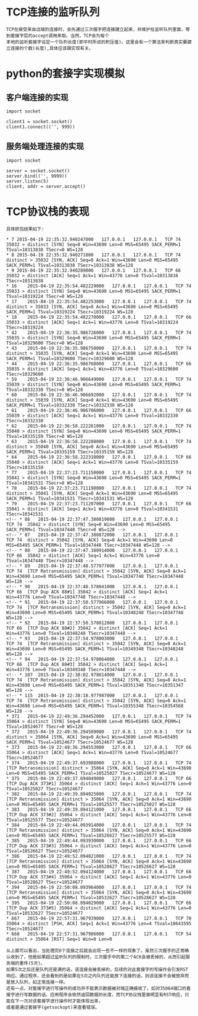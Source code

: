 TCP连接的监听队列
=================

	TCP在接受来自远端的连接时，会先通过三次握手把连接建立起来，并维护在监听队列里面，等到套接字层的accept调用来取。当然，TCP会为每个
	本地的监听套接字设定一个队列长度(即平时所说的积压值)。这里会有一个算法来判断真实要建立连接的个数(长度),具体应该跟实现有关。


python的套接字实现模拟
======================

客户端连接的实现
----------------

	import socket

	client1 = socket.socket()
	client1.connect(('', 999))


服务端处理连接的实现
--------------------

	import socket

	server = socket.socket()
	server.bind(('', 9999))
	server.listen(5)
	client, addr = server.accept()


TCP协议栈的表现
===============

	具体抓包结果如下:

	* 7	2015-04-19 22:35:32.940247000	127.0.0.1	127.0.0.1	TCP	74	35032 > distinct [SYN] Seq=0 Win=43690 Len=0 MSS=65495 SACK_PERM=1 TSval=10313838 TSecr=0 WS=128
	* 8	2015-04-19 22:35:32.940271000	127.0.0.1	127.0.0.1	TCP	74	distinct > 35032 [SYN, ACK] Seq=0 Ack=1 Win=43690 Len=0 MSS=65495 SACK_PERM=1 TSval=10313838 TSecr=10313838 WS=128
	* 9	2015-04-19 22:35:32.940289000	127.0.0.1	127.0.0.1	TCP	66	35032 > distinct [ACK] Seq=1 Ack=1 Win=43776 Len=0 TSval=10313838 TSecr=10313838
	* 16	2015-04-19 22:35:54.482229000	127.0.0.1	127.0.0.1	TCP	74	35033 > distinct [SYN] Seq=0 Win=43690 Len=0 MSS=65495 SACK_PERM=1 TSval=10319224 TSecr=0 WS=128
	* 17	2015-04-19 22:35:54.482253000	127.0.0.1	127.0.0.1	TCP	74	distinct > 35033 [SYN, ACK] Seq=0 Ack=1 Win=43690 Len=0 MSS=65495 SACK_PERM=1 TSval=10319224 TSecr=10319224 WS=128
	* 18	2015-04-19 22:35:54.482270000	127.0.0.1	127.0.0.1	TCP	66	35033 > distinct [ACK] Seq=1 Ack=1 Win=43776 Len=0 TSval=10319224 TSecr=10319224
	* 42	2015-04-19 22:36:35.986726000	127.0.0.1	127.0.0.1	TCP	74	35035 > distinct [SYN] Seq=0 Win=43690 Len=0 MSS=65495 SACK_PERM=1 TSval=10329600 TSecr=0 WS=128
	* 43	2015-04-19 22:36:35.986750000	127.0.0.1	127.0.0.1	TCP	74	distinct > 35035 [SYN, ACK] Seq=0 Ack=1 Win=43690 Len=0 MSS=65495 SACK_PERM=1 TSval=10329600 TSecr=10329600 WS=128
	* 44	2015-04-19 22:36:35.986768000	127.0.0.1	127.0.0.1	TCP	66	35035 > distinct [ACK] Seq=1 Ack=1 Win=43776 Len=0 TSval=10329600 TSecr=10329600
	* 59	2015-04-19 22:36:46.906649000	127.0.0.1	127.0.0.1	TCP	74	35039 > distinct [SYN] Seq=0 Win=43690 Len=0 MSS=65495 SACK_PERM=1 TSval=10332330 TSecr=0 WS=128
	* 60	2015-04-19 22:36:46.906692000	127.0.0.1	127.0.0.1	TCP	74	distinct > 35039 [SYN, ACK] Seq=0 Ack=1 Win=43690 Len=0 MSS=65495 SACK_PERM=1 TSval=10332330 TSecr=10332330 WS=128
	* 61	2015-04-19 22:36:46.906706000	127.0.0.1	127.0.0.1	TCP	66	35039 > distinct [ACK] Seq=1 Ack=1 Win=43776 Len=0 TSval=10332330 TSecr=10332330
	* 62	2015-04-19 22:36:58.222261000	127.0.0.1	127.0.0.1	TCP	74	35040 > distinct [SYN] Seq=0 Win=43690 Len=0 MSS=65495 SACK_PERM=1 TSval=10335159 TSecr=0 WS=128
	* 63	2015-04-19 22:36:58.222288000	127.0.0.1	127.0.0.1	TCP	74	distinct > 35040 [SYN, ACK] Seq=0 Ack=1 Win=43690 Len=0 MSS=65495 SACK_PERM=1 TSval=10335159 TSecr=10335159 WS=128
	* 64	2015-04-19 22:36:58.222310000	127.0.0.1	127.0.0.1	TCP	66	35040 > distinct [ACK] Seq=1 Ack=1 Win=43776 Len=0 TSval=10335159 TSecr=10335159
	* 77	2015-04-19 22:37:23.711150000	127.0.0.1	127.0.0.1	TCP	74	35041 > distinct [SYN] Seq=0 Win=43690 Len=0 MSS=65495 SACK_PERM=1 TSval=10341531 TSecr=0 WS=128
	* 78	2015-04-19 22:37:23.711190000	127.0.0.1	127.0.0.1	TCP	74	distinct > 35041 [SYN, ACK] Seq=0 Ack=1 Win=43690 Len=0 MSS=65495 SACK_PERM=1 TSval=10341531 TSecr=10341531 WS=128
	* 79	2015-04-19 22:37:23.711207000	127.0.0.1	127.0.0.1	TCP	66	35041 > distinct [ACK] Seq=1 Ack=1 Win=43776 Len=0 TSval=10341531 TSecr=10341531
	<!-- * 86	2015-04-19 22:37:47.380819000	127.0.0.1	127.0.0.1	TCP	74	35042 > distinct [SYN] Seq=0 Win=43690 Len=0 MSS=65495 SACK_PERM=1 TSval=10347448 TSecr=0 WS=128 -->
	<!-- * 87	2015-04-19 22:37:47.380872000	127.0.0.1	127.0.0.1	TCP	74	distinct > 35042 [SYN, ACK] Seq=0 Ack=1 Win=43690 Len=0 MSS=65495 SACK_PERM=1 TSval=10347448 TSecr=10347448 WS=128 -->
	<!-- * 88	2015-04-19 22:37:47.380914000	127.0.0.1	127.0.0.1	TCP	66	35042 > distinct [ACK] Seq=1 Ack=1 Win=43776 Len=0 TSval=10347448 TSecr=10347448 -->
	<!-- * 89	2015-04-19 22:37:48.577977000	127.0.0.1	127.0.0.1	TCP	74	[TCP Retransmission] distinct > 35042 [SYN, ACK] Seq=0 Ack=1 Win=43690 Len=0 MSS=65495 SACK_PERM=1 TSval=10347748 TSecr=10347448 WS=128 -->
	<!-- * 90	2015-04-19 22:37:48.578041000	127.0.0.1	127.0.0.1	TCP	66	[TCP Dup ACK 88#1] 35042 > distinct [ACK] Seq=1 Ack=1 Win=43776 Len=0 TSval=10347748 TSecr=10347448 -->
	<!-- * 91	2015-04-19 22:37:50.577966000	127.0.0.1	127.0.0.1	TCP	74	[TCP Retransmission] distinct > 35042 [SYN, ACK] Seq=0 Ack=1 Win=43690 Len=0 MSS=65495 SACK_PERM=1 TSval=10348248 TSecr=10347748 WS=128 -->
	<!-- * 92	2015-04-19 22:37:50.578012000	127.0.0.1	127.0.0.1	TCP	66	[TCP Dup ACK 88#2] 35042 > distinct [ACK] Seq=1 Ack=1 Win=43776 Len=0 TSval=10348248 TSecr=10347448 -->
	<!-- * 93	2015-04-19 22:37:54.978003000	127.0.0.1	127.0.0.1	TCP	74	[TCP Retransmission] distinct > 35042 [SYN, ACK] Seq=0 Ack=1 Win=43690 Len=0 MSS=65495 SACK_PERM=1 TSval=10349348 TSecr=10348248 WS=128 -->
	<!-- * 94	2015-04-19 22:37:54.978064000	127.0.0.1	127.0.0.1	TCP	66	[TCP Dup ACK 88#3] 35042 > distinct [ACK] Seq=1 Ack=1 Win=43776 Len=0 TSval=10349348 TSecr=10347448 -->
	<!-- * 107	2015-04-19 22:38:02.978014000	127.0.0.1	127.0.0.1	TCP	74	[TCP Retransmission] distinct > 35042 [SYN, ACK] Seq=0 Ack=1 Win=43690 Len=0 MSS=65495 SACK_PERM=1 TSval=10351348 TSecr=10351347 WS=128 -->
	<!-- * 115	2015-04-19 22:38:18.977987000	127.0.0.1	127.0.0.1	TCP	74	[TCP Retransmission] distinct > 35042 [SYN, ACK] Seq=0 Ack=1 Win=43690 Len=0 MSS=65495 SACK_PERM=1 TSval=10355348 TSecr=10354568 WS=128 -->
	* 371	2015-04-19 22:49:36.294452000	127.0.0.1	127.0.0.1	TCP	74	35064 > distinct [SYN] Seq=0 Win=43690 Len=0 MSS=65495 SACK_PERM=1 TSval=10524677 TSecr=0 WS=128
	* 372	2015-04-19 22:49:36.294509000	127.0.0.1	127.0.0.1	TCP	74	distinct > 35064 [SYN, ACK] Seq=0 Ack=1 Win=43690 Len=0 MSS=65495 SACK_PERM=1 TSval=10524677 TSecr=10524677 WS=128
	* 373	2015-04-19 22:49:36.294553000	127.0.0.1	127.0.0.1	TCP	66	35064 > distinct [ACK] Seq=1 Ack=1 Win=43776 Len=0 TSval=10524677 TSecr=10524677
	* 374	2015-04-19 22:49:37.693988000	127.0.0.1	127.0.0.1	TCP	74	[TCP Retransmission] distinct > 35064 [SYN, ACK] Seq=0 Ack=1 Win=43690 Len=0 MSS=65495 SACK_PERM=1 TSval=10525027 TSecr=10524677 WS=128
	* 375	2015-04-19 22:49:37.694049000	127.0.0.1	127.0.0.1	TCP	66	[TCP Dup ACK 373#1] 35064 > distinct [ACK] Seq=1 Ack=1 Win=43776 Len=0 TSval=10525027 TSecr=10524677
	* 382	2015-04-19 22:49:39.894025000	127.0.0.1	127.0.0.1	TCP	74	[TCP Retransmission] distinct > 35064 [SYN, ACK] Seq=0 Ack=1 Win=43690 Len=0 MSS=65495 SACK_PERM=1 TSval=10525577 TSecr=10525027 WS=128
	* 383	2015-04-19 22:49:39.894121000	127.0.0.1	127.0.0.1	TCP	66	[TCP Dup ACK 373#2] 35064 > distinct [ACK] Seq=1 Ack=1 Win=43776 Len=0 TSval=10525577 TSecr=10524677
	* 384	2015-04-19 22:49:44.093914000	127.0.0.1	127.0.0.1	TCP	74	[TCP Retransmission] distinct > 35064 [SYN, ACK] Seq=0 Ack=1 Win=43690 Len=0 MSS=65495 SACK_PERM=1 TSval=10526627 TSecr=10525577 WS=128
	* 385	2015-04-19 22:49:44.093930000	127.0.0.1	127.0.0.1	TCP	66	[TCP Dup ACK 373#3] 35064 > distinct [ACK] Seq=1 Ack=1 Win=43776 Len=0 TSval=10526627 TSecr=10524677
	* 386	2015-04-19 22:49:52.094021000	127.0.0.1	127.0.0.1	TCP	74	[TCP Retransmission] distinct > 35064 [SYN, ACK] Seq=0 Ack=1 Win=43690 Len=0 MSS=65495 SACK_PERM=1 TSval=10528627 TSecr=10526627 WS=128
	* 387	2015-04-19 22:49:52.094124000	127.0.0.1	127.0.0.1	TCP	66	[TCP Dup ACK 373#4] 35064 > distinct [ACK] Seq=1 Ack=1 Win=43776 Len=0 TSval=10528627 TSecr=10524677
	* 394	2015-04-19 22:50:08.093964000	127.0.0.1	127.0.0.1	TCP	74	[TCP Retransmission] distinct > 35064 [SYN, ACK] Seq=0 Ack=1 Win=43690 Len=0 MSS=65495 SACK_PERM=1 TSval=10532627 TSecr=10528627 WS=128
	* 395	2015-04-19 22:50:08.094029000	127.0.0.1	127.0.0.1	TCP	66	[TCP Dup ACK 373#5] 35064 > distinct [ACK] Seq=1 Ack=1 Win=43776 Len=0 TSval=10532627 TSecr=10524677
	* 667	2015-04-19 22:57:31.967939000	127.0.0.1	127.0.0.1	TCP	70	35064 > distinct [PSH, ACK] Seq=1 Ack=1 Win=43776 Len=4 TSval=10643595 TSecr=10524677
	* 668	2015-04-19 22:57:31.967986000	127.0.0.1	127.0.0.1	TCP	54	distinct > 35064 [RST] Seq=1 Win=0 Len=0

	从上面可以看出，当处理完6个连接之后就会出现一些不一样的现象了。虽然三次握手的正常确认收到了，但是如果超过监听队列的限制时，三次握手中的第二个ACK会被丢掉的，从而引起服务端的重传(5次)。
	如果5次之后还是队列还是满的话，该连接会被丢掉的，后续的对此套接字的写操作会引发RST响应。通过程序，还会看到的是如果在5次之内队列还能放下连接的话，则该连接不会被放弃而是放入队列，如正常连接一样。
	还有一点，对套接字进行写操作的成功并不能表示数据被对端正确接收了。如对35064端口的套接字进行写数据的话，应用程序会依然返回数据的长度，而TCP协议栈里面明显有RST响应，只能在下一次对该套接字进行操作时才能体现出来，
	或者是通过套接字(getsockopt)来查看错误。
